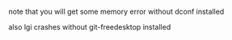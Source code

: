 note that you will get some memory error without dconf installed

also lgi crashes without git-freedesktop installed
